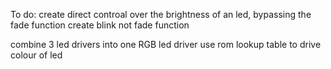 



To do:
create direct controal over the brightness of an led, bypassing the fade function
create blink not fade function

combine 3 led drivers into one RGB led driver
use rom lookup table to drive colour of led
